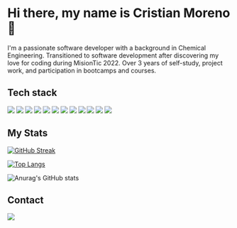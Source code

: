 # Hi there, my name is Cristian Moreno 👋

I'm a passionate software developer with a background in Chemical Engineering. Transitioned to software development after discovering my love for coding during MisionTic 2022. Over 3 years of self-study, project work, and participation in bootcamps and courses. 

## Tech stack

<p>
    <img src = "https://img.shields.io/badge/Java-ED8B00?style=for-the-badge&logo=openjdk&logoColor=white">
    <img src = "https://img.shields.io/badge/Python-14354C?style=for-the-badge&logo=python&logoColor=white">
    <img src = "https://img.shields.io/badge/C%23-239120?style=for-the-badge&logo=c-sharp&logoColor=white">
    <img src = "https://img.shields.io/badge/JavaScript-323330?style=for-the-badge&logo=javascript&logoColor=F7DF1E">
    <img src = "https://img.shields.io/badge/Spring-6DB33F?style=for-the-badge&logo=spring&logoColor=white">
    <img src = "https://img.shields.io/badge/Django-092E20?style=for-the-badge&logo=django&logoColor=white">
    <img src = "https://img.shields.io/badge/Flask-000000?style=for-the-badge&logo=flask&logoColor=white">
    <img src = "https://img.shields.io/badge/.NET-5C2D91?style=for-the-badge&logo=.net&logoColor=white">
    <img src = "https://img.shields.io/badge/React-20232A?style=for-the-badge&logo=react&logoColor=61DAFB">
    <img src = "https://img.shields.io/badge/MySQL-00000F?style=for-the-badge&logo=mysql&logoColor=white">
    <img src = "https://img.shields.io/badge/PostgreSQL-316192?style=for-the-badge&logo=postgresql&logoColor=white">
    <img src = "https://img.shields.io/badge/MongoDB-4EA94B?style=for-the-badge&logo=mongodb&logoColor=white">
</p>

## My Stats

[![GitHub Streak](http://github-readme-streak-stats.herokuapp.com?user=crismor13&theme=dark&background=000000)](https://git.io/streak-stats)

[![Top Langs](https://github-readme-stats.vercel.app/api/top-langs/?username=crismor13&layout=compact&theme=vision-friendly-dark)](https://github.com/anuraghazra/github-readme-stats)

![Anurag's GitHub stats](https://github-readme-stats.vercel.app/api?username=crismor13&show_icons=true&theme=dark)

## Contact

<a href = "https://www.linkedin.com/in/cristian-moreno-monsalve-336880247/">
    <img src = "https://img.shields.io/badge/LinkedIn-0077B5?style=for-the-badge&logo=linkedin&logoColor=white">
</a>

<!--
**crismor13/crismor13** is a ✨ _special_ ✨ repository because its `README.md` (this file) appears on your GitHub profile.

Here are some ideas to get you started:

- 🔭 I’m currently working on ...
- 🌱 I’m currently learning ...
- 👯 I’m looking to collaborate on ...
- 🤔 I’m looking for help with ...
- 💬 Ask me about ...
- 📫 How to reach me: ...
- 😄 Pronouns: ...
- ⚡ Fun fact: ...
-->
